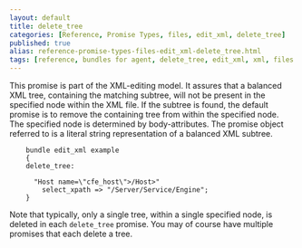 ```yaml
---
layout: default
title: delete_tree
categories: [Reference, Promise Types, files, edit_xml, delete_tree]
published: true
alias: reference-promise-types-files-edit_xml-delete_tree.html
tags: [reference, bundles for agent, delete_tree, edit_xml, xml, files promises, promises]
---
```


This promise is part of the XML-editing model. It assures that a
balanced XML tree, containing the matching subtree, will not be present
in the specified node within the XML file. If the subtree is found, the
default promise is to remove the containing tree from within the
specified node. The specified node is determined by body-attributes. The
promise object referred to is a literal string representation of a
balanced XML subtree.

```cf3
    bundle edit_xml example
    {
    delete_tree:

      "Host name=\"cfe_host\">/Host>"
        select_xpath => "/Server/Service/Engine";
    }
```

Note that typically, only a single tree, within a single specified node,
is deleted in each `delete_tree` promise. You may of course have
multiple promises that each delete a tree.
